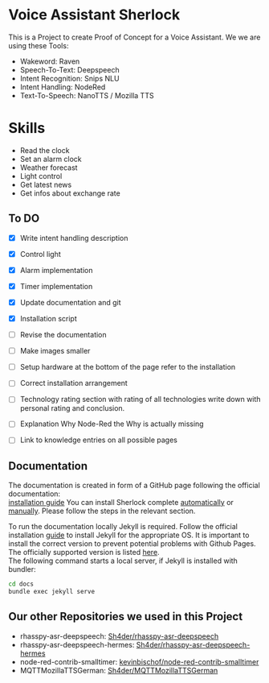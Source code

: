 # Voice Assistant Sherlock
This is a Project to create Proof of Concept for a Voice Assistant. We we are using these Tools:
- Wakeword: Raven
- Speech-To-Text: Deepspeech
- Intent Recognition: Snips NLU
- Intent Handling: NodeRed
- Text-To-Speech: NanoTTS / Mozilla TTS

# Skills
- Read the clock
- Set an alarm clock
- Weather forecast
- Light control
- Get latest news
- Get infos about exchange rate

## To DO
- [X] Write intent handling description
- [X] Control light
- [X] Alarm implementation
- [X] Timer implementation
- [X] Update documentation and git
- [X] Installation script
- [ ] Revise the documentation
- [ ] Make images smaller
- [ ] Setup hardware at the bottom of the page refer to the installation
- [ ] Correct installation arrangement
- [ ] Technology rating section with rating of all technologies write down with personal rating and conclusion.
- [ ] Explanation Why Node-Red the Why is actually missing
- [ ] Link to knowledge entries on all possible pages


## Documentation
The documentation is created in form of a GitHub page following the official documentation:  
[installation guide](https://ip-team4.intia.de/)
You can install Sherlock complete [automatically](https://ip-team4.intia.de/pages/installation/auto-install-script/) 
or [manually](https://ip-team4.intia.de/pages/installation/manual/). Please follow the steps in the relevant section.

To run the documentation locally Jekyll is required. Follow the official installation [guide](https://jekyllrb.com/docs/installation/) to install Jekyll for the appropriate OS. It is important to install the correct version to prevent potential problems with Github Pages. The officially supported version is listed [here](https://pages.github.com/versions/).  
The following command starts a local server, if Jekyll is installed with bundler:
```bash 
cd docs
bundle exec jekyll serve
```

## Our other Repositories we used in this Project
- rhasspy-asr-deepspeech: [Sh4der/rhasspy-asr-deepspeech](https://github.com/Sh4der/rhasspy-asr-deepspeech)
- rhasspy-asr-deepspeech-hermes: [Sh4der/rhasspy-asr-deepspeech-hermes](https://github.com/Sh4der/rhasspy-asr-deepspeech-hermes)
- node-red-contrib-smalltimer: [kevinbischof/node-red-contrib-smalltimer](https://github.com/kevinbischof/node-red-contrib-smalltimer)
- MQTTMozillaTTSGerman: [Sh4der/MQTTMozillaTTSGerman](https://github.com/Sh4der/MQTTMozillaTTSGerman)